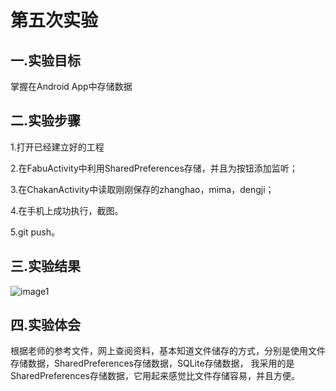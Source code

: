 # 第五次实验

 ## 一.实验目标
 掌握在Android App中存储数据

 ## 二.实验步骤
 1.打开已经建立好的工程  

 2.在FabuActivity中利用SharedPreferences存储，并且为按钮添加监听；

 3.在ChakanActivity中读取刚刚保存的zhanghao，mima，dengji；  

 4.在手机上成功执行，截图。  

 5.git push。  


 ## 三.实验结果
 ![image1](https://github.com/shaoqiangli/android-labs-2018/blob/master/Soft1614080902136/%E7%AC%AC%E4%BA%94%E6%AC%A1%E5%AE%9E%E9%AA%8C%E6%88%AA%E5%9B%BE.png)
 
 ## 四.实验体会

 根据老师的参考文件，网上查阅资料，基本知道文件储存的方式，分别是使用文件存储数据，SharedPreferences存储数据，SQLite存储数据，
我采用的是SharedPreferences存储数据，它用起来感觉比文件存储容易，并且方便。
